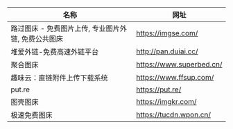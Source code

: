 | 名称                            | 网址                       |
|-------------------------------|--------------------------|
| 路过图床 - 免费图片上传, 专业图片外链, 免费公共图床 | https://imgse.com/       |
| 堆爱外链-免费高速外链平台                 | http://pan.duiai.cc/     |
| 聚合图床                          | https://www.superbed.cn/ |
| 趣味云：直链附件上传下载系统                | https://www.ffsup.com/   |
| put.re                        | https://put.re/          |
| 图壳图床                          | https://imgkr.com/       |
| 极速免费图床                        | https://tucdn.wpon.cn/   |

